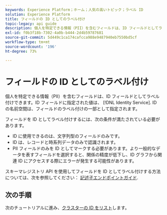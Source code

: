```yaml
---
keywords: Experience Platform；ホーム；人気の高いトピック；ラベル ID
solution: Experience Platform
title: フィールドの ID としてのラベル付け
topic-legacy: api guide
description: 個人を特定できる情報（PII）を含むフィールドは、ID フィールドとしてラベル付けできます。ID フィールドに指定された値は、ID サービスによって ID として解釈されます。ID の名前空間は、フィールドのラベル付けの一部として指定されます。
exl-id: f0b3f18b-7302-4a0b-b444-2d4b59787681
source-git-commit: 5d449c1ca174cafcca988e9487940eb7550bd5cf
workflow-type: tm+mt
source-wordcount: '196'
ht-degree: 73%

---
```


# フィールドの ID としてのラベル付け

個人を特定できる情報（PII）を含むフィールドは、ID フィールドとしてラベル付けできます。ID フィールドに指定された値は、 [!DNL Identity Service]. ID の名前空間は、フィールドのラベル付けの一部として指定されます。

フィールドを ID としてラベル付けするには、次の条件が満たされている必要があります。

- ID に使用できるのは、文字列型のフィールドのみです。
- ID は、レコードと時系列データのみで認識されます。
- PII フィールドのみを ID としてマークする必要があります。より一般的なデータを表すフィールドを選択すると、関係の精度が低下し、ID グラフから関連 ID にアクセスする際にエラーが発生する可能性があります。

スキーマレジストリ API を使用してフィールドを ID としてラベル付けする方法については、次を参照してください： [記述子エンドポイントガイド](../../xdm/api/descriptors.md#create).

## 次の手順

次のチュートリアルに進み、[クラスターの ID をリスト](./list-cluster-identites.md)します。
